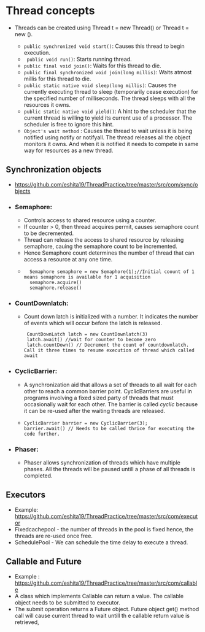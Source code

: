 
# Thread concepts
 - Threads can be created using Thread t = new Thread(<Runnable inst>) or Thread t = new <SimpleThread extends Thread>().
   - ```public synchronized void start()```: Causes this thread to begin execution.
   - ``` public void run()```: Starts running thread.
   - ``` public final void join() ```: Waits for this thread to die.
   - ```public final synchronized void join(long millis)```: Waits atmost millis for this thread to die.
   - ```public static native void sleep(long millis)```: Causes the currently executing thread to sleep (temporarily cease
     execution) for the specified number of milliseconds. The thread sleeps with all the resources it owns.
   - ```public static native void yield()```: A hint to the scheduler that the current thread is willing to yield its current  use of a processor. The scheduler is free to ignore this hint.
   - ```Object's wait method``` : Causes the thread to wait unless it is being notified using notify or notifyall. The thread releases all the object monitors it owns. And when it is notified it needs to compete in same way for resources as a new thread.
 
## Synchronization objects 
- https://github.com/eshita19/ThreadPractice/tree/master/src/com/sync/objects
- ### Semaphore:
  - Controls access to shared resource using a counter. 
  - If counter > 0, then thread acquires permit, causes semaphore count to be decremented.
  - Thread can release the access to shared resource by releasing semaphore, cauing the semaphore count to be incremented.
  - Hence Semaphore count determines the number of thread that can access a resource at any one time.
  - ```
      Semaphore semaphore = new Semaphore(1);//Initial coount of 1 means semaphore is available for 1 acquisition
      semaphore.acquire() 
      semaphore.release()
     ```
- ### CountDownlatch:
   - Count down latch is initialized with a number. It indicates the number of events which will occur before the latch is released.
     ```
      CountDownLatch latch = new CountDownlatch(3)
      latch.await() //wait for counter to become zero
      latch.countDown() // Decrement the count of countdownlatch. Call it three times to resume execution of thread which called await
      ```
- ### CyclicBarrier: 
   - A synchronization aid that allows a set of threads to all wait for each other to reach a common barrier point. CyclicBarriers are useful in programs involving a fixed sized party of threads that must occasionally wait for each other. The barrier is called <em>cyclic</em> because it can be re-used after the waiting threads are released.
   - ```
     CyclicBarrier barrier = new CyclicBarrier(3);
     barrier.await() // Needs to be called thrice for executing the code further.
     ```
   
- ### Phaser:
  - Phaser allows synchronization of threads which have multiple phases. All the threads will be paused untill a phase of all threads is completed.
  
##  Executors
   - Example: https://github.com/eshita19/ThreadPractice/tree/master/src/com/executor
   - Fixedcachepool - the number of threads in the pool is fixed hence, the threads are re-used once free.
   - SchedulePool - We can schedule the time delay to execute a thread.
   
##  Callable and Future
   - Example : https://github.com/eshita19/ThreadPractice/tree/master/src/com/callable
   -  A class which implements Callable can return a value. The callable object needs to be submitted to executor.
   - The submit operation returns a Future object. Future object get() method call will cause current thread to wait untill th e callable return value is retrieved,
   
   
  
  

 
 
